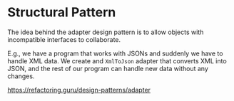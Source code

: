 # Structural Pattern

The idea behind the adapter design pattern is to allow objects with incompatible interfaces to collaborate.

E.g., we have a program that works with JSONs and suddenly we have to handle XML data. We create and `XmlToJson` adapter that converts XML into JSON, and the rest of our program can handle new data without any changes.

https://refactoring.guru/design-patterns/adapter